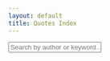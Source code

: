 ```yaml
---
layout: default
title: Quotes Index
---
```


<input type="text" id="searchInput" class="input" placeholder="Search by author or keyword...">
<div id="quotes-list">
  <!-- The list of quotes will appear here -->
</div>

<script>
  // Render quotes from the global quotes variable
  function renderQuotes(quotes) {
    const container = document.getElementById('quotes-list');
    container.innerHTML = "";
    quotes.forEach(function(quote, index) {
      container.innerHTML += `
        <div class="box quote-card">
          <p class="quote">“${quote.quote}”</p>
          <p class="author">— ${quote.author}</p>
          <p class="source"><em>${quote.source}</em></p>
          ${quote.hint ? `<p class="hint"><small>Hint: ${quote.hint}</small></p>` : ''}
          <p><a href="/quote.html?id=${index}" class="button is-small is-link">View</a></p>
        </div>
      `;
    });
  }

  function sortQuotes(quotes) {
    return quotes.sort((a, b) => {
      const authorA = a.author.toLowerCase();
      const authorB = b.author.toLowerCase();
      if (authorA < authorB) return -1;
      if (authorA > authorB) return 1;
      // If authors are equal, sort by source
      const sourceA = a.source.toLowerCase();
      const sourceB = b.source.toLowerCase();
      if (sourceA < sourceB) return -1;
      if (sourceA > sourceB) return 1;
      return 0;
    });
  }

  function filterQuotes() {
    const query = document.getElementById('searchInput').value.toLowerCase();
    const filtered = window.quotes.filter(quote => {
      return quote.author.toLowerCase().includes(query) ||
             quote.quote.toLowerCase().includes(query) ||
             quote.source.toLowerCase().includes(query) ||
             (quote.hint && quote.hint.toLowerCase().includes(query));
    });
    renderQuotes(sortQuotes(filtered));
  }

  document.addEventListener('DOMContentLoaded', function() {
    const sorted = sortQuotes(window.quotes.slice());
    renderQuotes(sorted);
    document.getElementById('searchInput').addEventListener('input', filterQuotes);
  });
</script>
